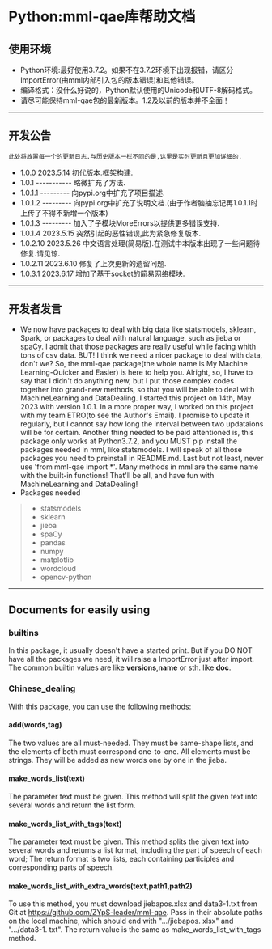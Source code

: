 # Python:mml-qae库帮助文档
## 使用环境
+ Python环境:最好使用3.7.2。如果不在3.7.2环境下出现报错，请区分ImportError(由mml内部引入包的版本错误)和其他错误。
+ 编译格式：没什么好说的，Python默认使用的Unicode和UTF-8解码格式。
+ 请尽可能保持mml-qae包的最新版本。1.2及以前的版本并不全面！
---
## 开发公告
    此处将放置每一个的更新日志.与历史版本一栏不同的是,这里是实时更新且更加详细的.
+ 1.0.0 2023.5.14 初代版本.框架构建.
+ 1.0.1 ----------- 略微扩充了方法.
+ 1.0.1.1 --------- 向pypi.org中扩充了项目描述.
+ 1.0.1.2 --------- 向pypi.org中扩充了说明文档.(由于作者脑抽忘记再1.0.1.1时上传了不得不新增一个版本)
+ 1.0.1.3 --------- 加入了子模块MoreErrors以提供更多错误支持.
+ 1.0.1.4 2023.5.15 突然引起的恶性错误,此为紧急修复版本.
+ 1.0.2.10 2023.5.26 中文语言处理(简易版).在测试中本版本出现了一些问题待修复.请见谅.
+ 1.0.2.11 2023.6.10 修复了上次更新的遗留问题.
+ 1.0.3.1 2023.6.17  增加了基于socket的简易网络模块.
---
## 开发者发言
+ We now have packages to deal with big data like statsmodels, sklearn, Spark, or packages to deal with natural language, such as jieba or spaCy. I admit that those packages are really useful while facing whith tons of csv data. BUT! I think we need a nicer package to deal with data, don't we? So, the mml-qae package(the whole name is My Machine Learning-Quicker and Easier) is here to help you. Alright, so, I have to say that I didn't do anything new, but I put those complex codes together into grand-new methods, so that you will be able to deal with MachineLearning and DataDealing. I started this project on 14th, May 2023 with version 1.0.1. In a more proper way, I worked on this project with my team ETRO(to see the Author's Email). I promise to update it regularly, but I cannot say how long the interval between two updataions will be for certain. Another thing needed to be paid attentioned is, this package only works at Python3.7.2, and you MUST pip install the packages needed in mml, like statsmodels. I will speak of all those packages you need to preinstall in README.md. Last but not least, never use 'from mml-qae import *'. Many methods in mml are the same name with the built-in functions! That'll be all, and have fun with MachineLearning and DataDealing!
+ Packages needed
> + statsmodels
> + sklearn
> + jieba
> + spaCy
> + pandas
> + numpy
> + matplotlib
> + wordcloud
> + opencv-python
---
## Documents for easily using
### builtins
In this package, it usually doesn't have a started print. But if you DO NOT have all the packages we need, it will raise a ImportError just after import. The common builtin values are like __versions__,__name__ or sth. like __doc__.
### Chinese_dealing
With this package, you can use the following methods:
#### add(words,tag)
The two values are all must-needed. They must be same-shape lists, and the elements of both must correspond one-to-one. All elements must be strings. They will be added as new words one by one in the jieba.
#### make_words_list(text)
The parameter text must be given. This method will split the given text into several words and return the list form.
#### make_words_list_with_tags(text)
The parameter text must be given. This method splits the given text into several words and returns a list format, including the part of speech of each word; The return format is two lists, each containing participles and corresponding parts of speech.
#### make_words_list_with_extra_words(text,path1,path2)
To use this method, you must download jiebapos.xlsx and data3-1.txt from Git at https://github.com/ZYpS-leader/mml-qae. Pass in their absolute paths on the local machine, which should end with ".../jiebapos. xlsx" and ".../data3-1. txt". The return value is the same as make_words_list_with_tags method. 

